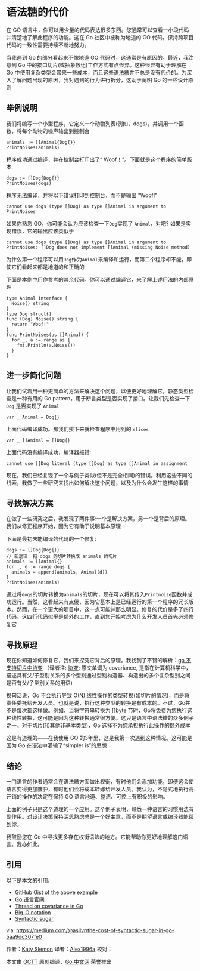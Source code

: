 # 语法糖的代价

在 GO 语言中，你可以用少量的代码表达很多东西。您通常可以查看一小段代码并清楚地了解此程序的功能。这在 Go 社区中被称为地道的 GO 代码。保持跨项目代码的一致性需要持续不断地努力。

当我遇到 Go 的部分看起来不像地道 GO 代码时，这通常是有原因的。最近，我注意到 Go 中的接口切片(或抽象数组)工作方式有点怪异。这种怪异有助于理解在 Go 中使用复杂类型会带来一些成本，而且这些[语法糖](https://en.wikipedia.org/wiki/Syntactic_sugar?source=post_page---------------------------)并不总是没有代价的。为深入了解问题出现的原因，我对遇到的行为进行拆分，这助于阐明 Go 的一些设计原则

## 举例说明
我们将编写一个小型程序，它定义一个动物列表(例如，dogs)，并调用一个函数，将每个动物的噪声输出到控制台

```golang
animals := []Animal{Dog{}}
PrintNoises(animals)
```

程序成功通过编译，并在控制台打印出了“ Woof！”。下面就是这个程序的简单版本:

```golang
dogs := []Dog{Dog{}}
PrintNoises(dogs)
```

程序无法编译，并将以下错误打印到控制台，而不是输出 "Woof!"

```goalng
cannot use dogs (type []Dog) as type []Animal in argument to PrintNoises
```

如果你熟悉 GO，你可能会认为应该检查一下`Dog`实现了 `Animal`，对吧? 如果是实现错误，它的输出应该类似于

```golang
cannot use dogs (type []Dog) as type []Animal in argument to PrintNoises: []Dog does not implement []Animal (missing Noise method)
```

为什么第一个程序可以用`Dog`作为`Animal`来编译和运行，而第二个程序却不能，即使它们看起来都是地道的和正确的

下面是本例中用作参考的其余代码。你可以通过编译它，来了解上述用法的内部原理

```golang
type Animal interface {
  Noise() string
}
type Dog struct{}
func (Dog) Noise() string {
  return "Woof!"
}
func PrintNoises(as []Animal) {
  for _, a := range as {
    fmt.Println(a.Noise())
  }
}
```

## 进一步简化问题
让我们试着用一种更简单的方法来解决这个问题，以便更好地理解它。静态类型检查是一种有用的 Go pattern，用于断言类型是否实现了接口。让我们先检查一下 `Dog` 是否实现了 `Animal`

```goalng
var _ Animal = Dog{}
```

上面代码编译成功。那我们接下来就检查程序中用到的 `slices`

```golang
var _ []Animal = []Dog{}
```

上面代码没有编译成功，编译器报错:

```golang
cannot use []Dog literal (type []Dog) as type []Animal in assignment
```

现在，我们已经复现了一个与例子类似(但不是完全相同)的错误。利用这些不同的线索，我做了一些研究来找出如何解决这个问题，以及为什么会发生这样的事情

## 寻找解决方案
在做了一些研究之后，我发现了两件事:一个是解决方案，另一个是背后的原理。我们从修正程序开始，因为它有助于说明基本原理

下面是最初未能编译的代码的一个修复:

```golang
dogs := []Dog{Dog{}}
// 新逻辑: 把 dogs 的切片转换成 animals 的切片
animals := []Animal{}
for _, d := range dogs {
  animals = append(animals, Animal(d))
}
PrintNoises(animals)
```

通过将`dogs`的切片转换为`animals`的切片，现在可以将其传入`Printnoise`函数并成功运行。当然，这看起来有点傻，因为它基本上是已经运行的第一个程序的冗长版本。然而，在一个更大的项目中，这一点可能并那么明显。修复的代价是多了四行代码。这四行代码似乎是额外的工作，直到您开始考虑为什么开发人员首先必须修复它

## 寻找原理
现在你知道如何修复它，我们来探究它背后的原理。我找到了不错的解析：[go 不支持切片中协变](https://www.reddit.com/r/golang/comments/3gtg3i/passing_slice_of_values_as_slice_of_interfaces/?source=post_page---------------------------)
（译者注: [协变](https://zh.wikipedia.org/wiki/%E5%8D%8F%E5%8F%98%E4%B8%8E%E9%80%86%E5%8F%98): 原文单词为 covariance, 是指在计算机科学中，描述具有父/子型别关系的多个型别通过型别构造器、构造出的多个复杂型别之间是否有父/子型别关系的用语)

换句话说，Go 不会执行导致 O(N) 线性操作的类型转换(如切片的情况)，而是将责任委托给开发人员。也就是说，执行这种类型的转换是有成本的。不过，Go并不是每次都这样做。例如，当将字符串转换为 []byte 节时，Go将免费为您执行这种线性转换，这可能是因为这种转换通常很方便。这只是语言中语法糖的众多例子之一。对于切片(和其他非基本类型)，Go 选择不为您承担执行此操作的额外成本

这是有道理的——在我使用 GO 的3年里，这是我第一次遇到这种情况。这可能是因为 Go 在语法中灌输了“simpler is”的思想

## 结论
一门语言的作者通常会在语法糖方面做出权衡，有时他们会添加功能，即便这会使语言变得更加臃肿，有时他们会将成本转嫁给开发人员。我认为，不隐式地执行高开销的操作的决定在保持 GO 语言地道、整洁、可控上有积极的影响。

上面的例子只是这个道理的一个应用。这个例子表明，熟悉一种语言的习惯用法有副作用。对设计决策保持深思熟虑总是一个好主意，而不是期望语言或编译器能帮到你。

我鼓励您在 Go 中寻找更多存在权衡语法的地方。它能帮助你更好地理解这门语言。我亦如此。

## 引用
以下是本文的引用:
* [GitHub Gist of the above example](https://gist.github.com/asilvr/4d4da3cdc8180c5a9740d2890d833923)
* [Go 语言官网](https://golang.org)
* [Thread on covariance in Go](https://www.reddit.com/r/golang/comments/3gtg3i/passing_slice_of_values_as_slice_of_interfaces/)
* [Big-O notation](https://en.wikipedia.org/wiki/Big_O_notation)
* [Syntactic sugar](https://en.wikipedia.org/wiki/Syntactic_sugar)

via: https://medium.com/@asilvr/the-cost-of-syntactic-sugar-in-go-5aa9dc307fe0

作者：[Katy Slemon](https://medium.com/@katyslemon)
译者：[Alex1996a](https://github.com/Alex1996a)
校对：

本文由 [GCTT](https://github.com/studygolang/GCTT) 原创编译，[Go 中文网](https://studygolang.com/) 荣誉推出
